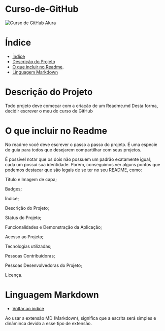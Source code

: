 # Curso-de-GitHub

![Curso de GitHub Alura](https://github.com/Leandrogomesjbq/Curso-de-GitHub/assets/162374267/454b6e14-1a08-449f-9118-007d8c245286)

# Índice

* [Índice](#índice)
* [Descrição do Projeto](#descrição-do-projeto)
* [O que incluir no Readme](#o-que-incluir-no-readme).
* [Linguagem Markdown](#Linguagem-Markdown)

# Descrição do Projeto

Todo projeto deve começar com a criação de um Readme.md
Desta forma, decidir escrever o meu do curso de GitHub

# O que incluir no Readme
No readme você deve escrever o passo a passo do projeto. 
É uma especie de guia para todos que desejarem compartilhar com seus projetos.

É possível notar que os dois não possuem um padrão exatamente igual, cada um possui sua identidade. Porém, conseguimos ver alguns pontos que podemos destacar que são legais de se ter no seu README, como:​

​Título e Imagem de capa;

Badges;​

Índice;​

Descrição do Projeto;​

Status do Projeto;​

Funcionalidades e Demonstração da Aplicação;​

Acesso ao Projeto;​

Tecnologias utilizadas;​

Pessoas Contribuidoras;​

Pessoas Desenvolvedoras do Projeto;​

Licença.​

# Linguagem Markdown
* [Voltar ao índice](#índice)

Ao usar a extensão MD (Markdown), significa que a escrita será simples e dinâminca devido a esse tipo de extensão.


